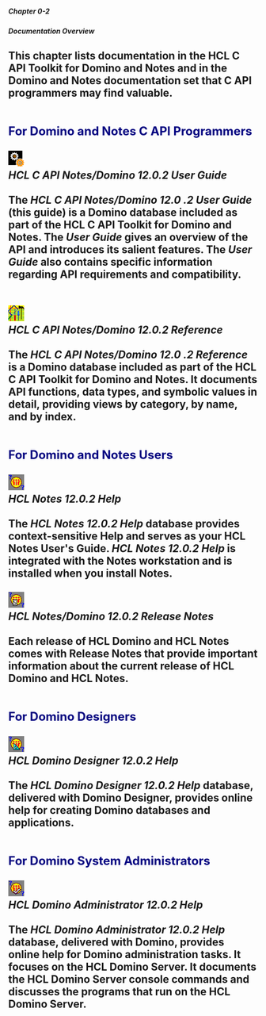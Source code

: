 ##### Chapter 0-2
##### Documentation Overview

This chapter lists documentation in the HCL C API Toolkit for Domino and Notes and in the Domino and Notes documentation set that C API programmers may find valuable.<br>
<br>
<br>
<b><font size="5" color="#000080">For Domino and Notes C API Programmers</font></b><br>
<br>
<img src="../images/Documentation_Overview0.gif" width="32" height="32"><br>
<i>HCL C API Notes/Domino 12.0.2 User Guide</i><br>
<br>
The <i>HCL C API Notes/Domino 12.0 .2 User Guide</i> (this guide) is a Domino database included as part of the HCL C API Toolkit for Domino and Notes. The <i>User Guide</i> gives an overview of the API and introduces its salient features. The <i>User Guide </i>also contains specific information regarding API requirements and compatibility.<br>
<br>
<br>
<img src="../images/Documentation_Overview1.gif" width="32" height="32"><br>
<i>HCL C API Notes/Domino 12.0.2 Reference</i><br>
<br>
The <i>HCL C API Notes/Domino 12.0 .2 Reference</i> is a Domino database included as part of the HCL C API Toolkit for Domino and Notes. It documents API functions, data types, and symbolic values in detail, providing views by category, by name, and by index.<br>
<br>
<br>
<b><font size="5" color="#000080">For Domino and Notes Users</font></b><br>
<br>
<img src="../images/Documentation_Overview2.gif" width="32" height="32"><br>
<i>HCL Notes 12.0.2 Help</i><br>
<br>
The <i>HCL Notes 12.0.2 Help</i> database provides context-sensitive Help and serves as your HCL Notes User's Guide.  <i>HCL Notes 12.0.2 Help </i>is integrated with the Notes workstation and is installed when you install Notes. <br>
<br>
<img src="../images/Documentation_Overview3.gif" width="32" height="32"><br>
<i>HCL Notes/Domino 12.0.2 Release Notes</i><br>
<br>
Each release of  HCL Domino and HCL Notes<b> </b>comes with Release Notes that provide important information about the current release of HCL Domino and HCL Notes.<br>
<br>
<br>
<b><font size="5" color="#000080">For Domino Designers</font></b><br>
<br>
<img src="../images/Documentation_Overview4.gif" width="32" height="32"><br>
<i>HCL Domino  Designer 12.0.2 Help</i><br>
<br>
The <i>HCL Domino  Designer 12.0.2 Help</i> database, delivered with Domino Designer, provides online help for creating Domino databases and applications.<br>
<br>
<br>
<b><font size="5" color="#000080">For Domino System Administrators</font></b><br>
<br>
<img src="../images/Documentation_Overview5.gif" width="32" height="32"><br>
<i>HCL Domino Administrator 12.0.2 Help</i><br>
<br>
The <i>HCL Domino Administrator 12.0.2 Help </i>database, delivered with Domino, provides online help for Domino administration tasks.  It focuses on the HCL Domino Server.  It documents the HCL Domino Server console commands and discusses the programs that run on the HCL Domino Server.
---

